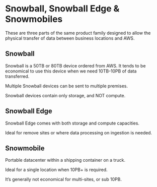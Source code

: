 # Snowball, Snowball Edge & Snowmobiles

These are three parts of the same product family designed to allow the physical transfer of data between business locations and AWS.

## Snowball

Snowball is a 50TB or 80TB device ordered from AWS. It tends to be economical to use this device when we need 10TB-10PB of data transferred.

Multiple Snowball devices can be sent to multiple premises.

Snowball devices contain only storage, and NOT compute.

## Snowball Edge

Snowball Edge comes with both storage and compute capacities.

Ideal for remove sites or where data processing on ingestion is needed.

## Snowmobile

Portable datacenter within a shipping container on a truck.

Ideal for a single location when 10PB+ is required.

It’s generally not economical for multi-sites, or sub 10PB.
